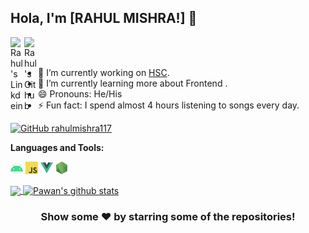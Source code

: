 ## Hola, I'm [RAHUL MISHRA!] 👋



<a href="https://www.linkedin.com/in/rahul-mishra-b2970813b/">
  <img align="left" alt="Rahul's Linkdein" width="22px" src="https://cdn.jsdelivr.net/npm/simple-icons@v3/icons/linkedin.svg" />
</a>
<a href="https://github.com/rahulmishra117">
  <img align="left" alt="Rahul 's Github" width="22px" src="https://cdn.jsdelivr.net/npm/simple-icons@v3/icons/github.svg" />
</a>


<br/>
<br/>


- 🔭 I’m currently working on [HSC](https://hsc.com/).
- 🌱 I’m currently learning more about Frontend .
- 😄 Pronouns: He/His
- ⚡ Fun fact: I spend almost 4 hours listening to songs every day.


[![GitHub rahulmishra117](https://img.shields.io/github/followers/rahulmishra117?label=follow&style=social)](https://github.com/rahulmishra117)


**Languages and Tools:**  


<code><img height="20" src="https://raw.githubusercontent.com/github/explore/80688e429a7d4ef2fca1e82350fe8e3517d3494d/topics/android/android.png"></code>
<code><img height="20" src="https://raw.githubusercontent.com/github/explore/80688e429a7d4ef2fca1e82350fe8e3517d3494d/topics/javascript/javascript.png"></code>
<code><img height="20" src="https://raw.githubusercontent.com/github/explore/80688e429a7d4ef2fca1e82350fe8e3517d3494d/topics/vue/vue.png"></code>
<code><img height="20" src="https://raw.githubusercontent.com/github/explore/80688e429a7d4ef2fca1e82350fe8e3517d3494d/topics/nodejs/nodejs.png"></code>    

<a href="https://github.com/rahulmishra117">
  <img align="center" src="https://github-readme-stats.vercel.app/api/top-langs/?username=rahulmishra117&theme=light&hide_langs_below=1" />
</a>
<a href="https://github.com/rahulmishra117">
 <img align="center" src="https://github-readme-stats.vercel.app/api?username=rahulmishra117&show_icons=true&theme=light&line_height=27" alt="Pawan's github stats"/>
</a>


<div align="center">

### Show some ❤️ by starring some of the repositories!

</div>
